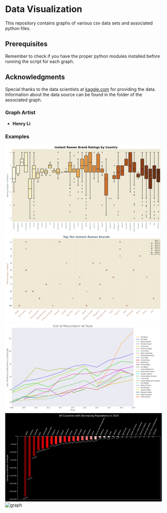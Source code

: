 # Data Visualization

This repository contains graphs of various csv data sets and associated python files. 

## Prerequisites

Remember to check if you have the proper python modules installed before running the script for each graph. 

## Acknowledgments
Special thanks to the data scientists at [kaggle.com](https://www.kaggle.com/) for providing the data.  Information about the data source can be found in the folder of the associated graph.

### Graph Artist
* **Henry Li**

### Examples
![graph](Ramen_Ratings/Instant_Ramen_Brand_Ratings_by_Country_graph.png)
![graph](Ramen_Ratings/Top_Ten_Instant_Ramen_Brands_graph.png)
![graph](Billionaires/Top_10_Wealthiest_by_Year_graph.png)
![graph](Population_2020/All_Countries_with_Decreasing_Populations_in_2020_graph.png)
![graph](Population_Change_and_Fertility_Rate_graph.png)

